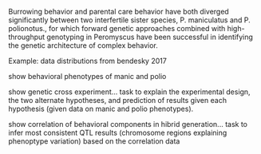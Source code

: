 
Burrowing behavior and parental care behavior have both diverged significantly between two interfertile sister species, P. maniculatus and P. polionotus., for which forward genetic approaches combined with high-throughput genotyping in Peromyscus have been successful in identifying the genetic architecture of complex behavior. 

Example: data distributions from bendesky 2017

show behavioral phenotypes of manic and polio

show genetic cross experiment... task to explain the experimental design, the two alternate hypotheses, and prediction of results given each hypothesis (given data on manic and polio phenotypes).

show correlation of behavioral components in hibrid generation... task to infer most consistent QTL results (chromosome regions explaining phenoptype variation) based on the correlation data 
